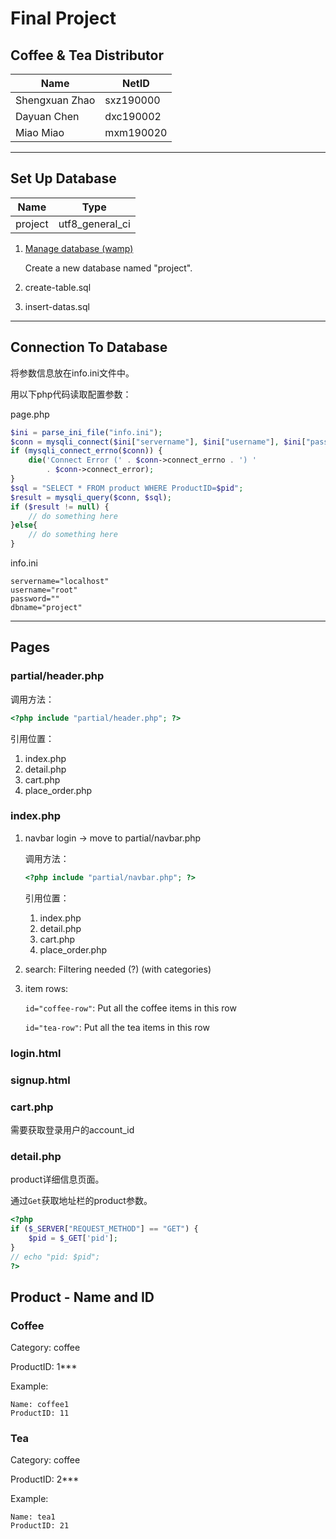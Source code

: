 # Final Project

## Coffee & Tea Distributor

| Name           | NetID      |
| -------------- | ---------- |
| Shengxuan Zhao | sxz190000 |
| Dayuan Chen    | dxc190002  |
| Miao Miao      | mxm190020  |

---

## Set Up Database

|     Name     |       Type      |
| :----------: | :-------------: |
|  project     | utf8_general_ci |

1. [Manage database (wamp)](http://localhost/phpmyadmin/index.php)

    Create a new database named "project".

2. create-table.sql

3. insert-datas.sql

---

## Connection To Database

将参数信息放在info.ini文件中。

用以下php代码读取配置参数：

page.php

```php
$ini = parse_ini_file("info.ini");
$conn = mysqli_connect($ini["servername"], $ini["username"], $ini["password"], $ini["dbname"]);
if (mysqli_connect_errno($conn)) {
    die('Connect Error (' . $conn->connect_errno . ') '
        . $conn->connect_error);
}
$sql = "SELECT * FROM product WHERE ProductID=$pid";
$result = mysqli_query($conn, $sql);
if ($result != null) {
    // do something here
}else{
    // do something here
}
```

info.ini

```
servername="localhost"
username="root"
password=""
dbname="project"
```

---

## Pages

### partial/header.php
调用方法：

```php
<?php include "partial/header.php"; ?>
```

引用位置：

1. index.php
2. detail.php
3. cart.php 
4. place_order.php

### index.php

1. navbar login -> move to partial/navbar.php

    调用方法：

    ```php
    <?php include "partial/navbar.php"; ?>
    ```

    引用位置：
    
    1. index.php
    2. detail.php
    3. cart.php 
    4. place_order.php

2. search: Filtering needed (?) (with categories)

3. item rows: 

    `id="coffee-row"`: Put all the coffee items in this row

    `id="tea-row"`: Put all the tea items in this row


### login.html

### signup.html


### cart.php

需要获取登录用户的account_id

### detail.php

product详细信息页面。

通过`Get`获取地址栏的product参数。

``` php
<?php
if ($_SERVER["REQUEST_METHOD"] == "GET") {
    $pid = $_GET['pid'];
}
// echo "pid: $pid";
?>
```

## Product - Name and ID

### Coffee

Category: coffee

ProductID: 1***

Example:

    Name: coffee1
    ProductID: 11

### Tea

Category: coffee

ProductID: 2***

Example:

    Name: tea1
    ProductID: 21
